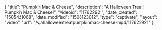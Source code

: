 {
    "title": "Pumpkin Mac & Cheese",
    "description": "A Halloween Treat! Pumpkin Mac & Cheese!",
    "videoid": "117622921",
    "date_created": "1505421068",
    "date_modified": "1506123012",
    "type": "captivate",
    "layout": "video",
    "url": "\/v\/ahalloweentreatpumpkinmac-cheese-mp4\/117622921"
}